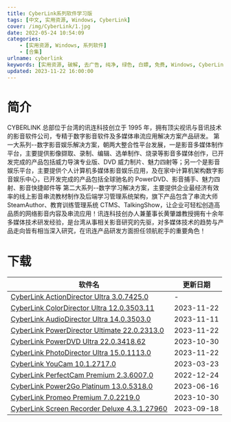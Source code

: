 ```yaml
---
title: CyberLink系列软件学习版
tags: [中文, 实用资源, Windows, CyberLink]
cover: /img/CyberLink/1.jpg
date: 2022-05-24 10:54:09
categories:
    - [实用资源, Windows, 系列软件]
    - [合集]
urlname: cyberlink
keywords: [实用资源, 破解, 去广告, 纯净, 绿色, 白嫖, 免费, Windows, CyberLink]
updated: 2023-11-22 16:00:00
---
```


# 简介

CYBERLINK 总部位于台湾的讯连科技创立于 1995 年，拥有顶尖视讯与音讯技术的影音软件公司，专精于数字影音软件及多媒体串流应用解决方案产品研发。
第一大系列--数字影音娱乐解决方案，朝两大整合性平台发展，一是影音多媒体制作平台，主要提供影像撷取、录制、编辑、选单制作、烧录等影音多媒体创作，已开发完成的产品包括威力导演专业版、DVD 威力制片、魅力四射等；另一个是影音娱乐平台，主要提供个人计算机多媒体影音娱乐应用，及在家中计算机架构数字影音娱乐中心，已开发完成的产品包括全球驰名的 PowerDVD、影音捕手、魅力四射、影音快捷邮件等
第二大系列--数字学习解决方案，主要提供企业最经济有效率的线上影音串流教材制作及后端学习管理系统架构，旗下产品包含了串流大师 SteamAuthor、教育训练管理系统 CTMS、TalkingShow，让企业可轻松创造高品质的网络影音内容及串流应用！讯连科技创办人兼董事长黄肇雄教授拥有十余年多媒体技术研发经验，是台湾从事相关影音研究的先驱，对多媒体技术的趋势与产品走向皆有相当深入研究，在讯连产品研发方面担任领航舵手的重要角色！

# 下载

| 软件名                                                                                                                        | 更新日期   |
| ----------------------------------------------------------------------------------------------------------------------------- | ---------- |
| [CyberLink ActionDirector Ultra 3.0.7425.0](/download/index.html?f=CyberLink%20ActionDirector%20Ultra%203.0.7425.0%20x64.7z)  | -          |
| [CyberLink ColorDirector Ultra 12.0.3503.11](/download/index.html?f=CyberLink-ColorDirector-Ultra-2024-v12.0.3503.11.zip)     | 2023-11-22 |
| [CyberLink AudioDirector Ultra 14.0.3503.0](/download/index.html?f=CyberLink-AudioDirector-Ultra-2024-v14.0.3503.11.zip)      | 2023-11-11 |
| [CyberLink PowerDirector Ultimate 22.0.2313.0](/download/index.html?f=CyberLink-PowerDirector-Ultimate-2024-v22.0.2313.0.zip) | 2023-11-22 |
| [CyberLink PowerDVD Ultra 22.0.3418.62](/download/index.html?f=CyberLink-PowerDVD-Ultra-22.0.3418.62.zip)                     | 2023-10-30 |
| [CyberLink PhotoDirector Ultra 15.0.1113.0](/download/index.html?f=CyberLink-PhotoDirector-Ultra-2024-v15.0.1113.0.zip)       | 2023-11-22 |
| [CyberLink YouCam 10.1.2717.0](/download/index.html?f=CyberLink-YouCam-10.1.2717.0.zip)                                       | 2023-03-23 |
| [CyberLink PerfectCam Premium 2.3.6007.0](/download/index.html?f=CyberLink-PerfectCam-Premium_2.3.6007.0.7z)                  | 2022-12-24 |
| [CyberLink Power2Go Platinum 13.0.5318.0](/download/index.html?f=CyberLink-Power2Go-Platinum-13.0.5318.0.zip)                 | 2023-06-16 |
| [CyberLink Promeo Premium 7.0.2219.0](/download/index.html?f=CyberLink-Promeo-Premium-7.0.2219.0.zip)                         | 2023-10-30 |
| [CyberLink Screen Recorder Deluxe 4.3.1.27960](/download/index.html?f=CyberLink-Screen-Recorder-Deluxe-4.3.1.27960.zip)       | 2023-09-18 |
